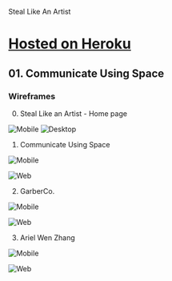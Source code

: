 Steal Like An Artist

# [Hosted on Heroku](https://ng-steal-like-an-artist.herokuapp.com/)

## 01. Communicate Using Space

### Wireframes
0. Steal Like an Artist - Home page

![Mobile](./public/assets/01_Mobile.jpg)
![Desktop](./public/assets/02_Desktop.jpg)

1. Communicate Using Space

![Mobile](./public/01_Communicate_Using_Space/assets/Wireframes/01_Mobile.png)

![Web](./public/01_Communicate_Using_Space/assets/Wireframes/02_Web.png)

2. GarberCo.

![Mobile](./public/02_GarberCo/assets/Wireframes/01_Mobile.png)

![Web](./public/02_GarberCo/assets/Wireframes/02_Web.png)

3. Ariel Wen Zhang

![Mobile](./public/03_ArielWenZhang/assets/Wireframes/01_Mobile.png)

![Web](./public/03_ArielWenZhang/assets/Wireframes/02_Web.png)
